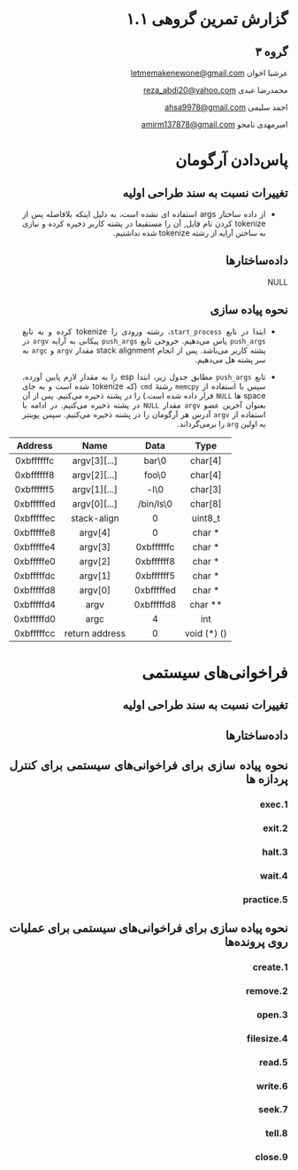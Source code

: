 <div dir="rtl" style="text-align: justify;">

# گزارش تمرین گروهی ۱.۱

گروه ۳
-----

عرشیا اخوان <letmemakenewone@gmail.com>

محمدرضا عبدی <reza_abdi20@yahoo.com>

احمد سلیمی <ahsa9978@gmail.com> 

امیرمهدی نامجو <amirm137878@gmail.com> 

پاس‌دادن آرگومان
============
تغییرات نسبت به سند طراحی اولیه
----------------
- از داده ساختار 
args
 استفاده ای نشده است، 
 به دلیل اینکه بلافاصله پس از 
  tokenize
  کردن نام فایل,
  آن را مستقیما در پشته کاربر ذخیره کرده و نیازی به ساختن آرایه از رشته 
  tokenize
  شده نداشتیم.


داده‌ساختار‌ها
----------------
NULL

نحوه پیاده سازی
----------------
- ابتدا در تابع 
`start_process`،
رشته ورودی را
tokenize
کرده و به تابع
`push_args`
پاس می‌دهیم.
خروجی تابع
`push_args`
پیکانی به آرایه
`argv`
در پشته کاربر می‌باشد.
پس از انجام
stack alignment
مقدار
`argv`
و
`argc`
به سر پشته هل می‌دهیم.

- تابع 
`push_args` 
مطابق جدول زیر، ابتدا
esp
را به مقدار لازم
پایین آورده، سپس با استفاده از
`memcpy`
رشتهٔ
`cmd`
(که
tokenize
شده است و
به جای
space
ها
`NULL`
قرار داده شده است.)
را در پشته ذخیره می‌کنیم.
پس از آن بعنوان آخرین عضو
`argv`
مقدار
`NULL`
در پشته ذخیره می‌کنیم. در ادامه با استفاده از
`argv`
آدرس هر آرگومان را در پشته ذخیره می‌کنیم. سپس پوینتر به اولین
`arg`
را برمی‌گرداند.


<div dir="ltr">

|   Address  |      Name      |    Data    |     Type    |
|:----------:|:--------------:|:----------:|:-----------:|
| 0xbffffffc | argv[3][...]   | bar\0      | char[4]     |
| 0xbffffff8 | argv[2][...]   | foo\0      | char[4]     |
| 0xbffffff5 | argv[1][...]   | -l\0       | char[3]     |
| 0xbfffffed | argv[0][...]   | /bin/ls\0  | char[8]     |
| 0xbfffffec | stack-align    | 0          | uint8_t     |
| 0xbfffffe8 | argv[4]        | 0          | char *      |
| 0xbfffffe4 | argv[3]        | 0xbffffffc | char *      |
| 0xbfffffe0 | argv[2]        | 0xbffffff8 | char *      |
| 0xbfffffdc | argv[1]        | 0xbffffff5 | char *      |
| 0xbfffffd8 | argv[0]        | 0xbfffffed | char *      |
| 0xbfffffd4 | argv           | 0xbfffffd8 | char **     |
| 0xbfffffd0 | argc           | 4          | int         |
| 0xbfffffcc | return address | 0          | void (*) () |

</div>

فراخوانی‌های سیستمی
================
تغییرات نسبت به سند طراحی اولیه
----------------

داده‌ساختار‌ها
----------------

نحوه پیاده سازی برای فراخوانی‌های سیستمی برای کنترل پردازه ها
------------

### 1.exec

### 2.exit

### 3.halt

### 4.wait

### 5.practice

نحوه پیاده سازی برای فراخوانی‌های سیستمی برای عملیات روی پرونده‌ها
------------

### 1.create

### 2.remove

### 3.open

### 4.filesize

### 5.read

### 6.write

### 7.seek

### 8.tell

### 9.close

</div>